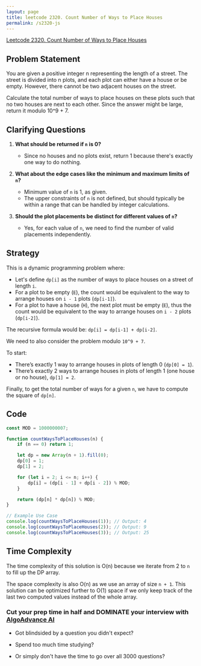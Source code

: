 ```yaml
---
layout: page
title: leetcode 2320. Count Number of Ways to Place Houses
permalink: /s2320-js
---
```

[Leetcode 2320. Count Number of Ways to Place Houses](https://algoadvance.github.io/algoadvance/l2320)
## Problem Statement

You are given a positive integer n representing the length of a street. The street is divided into n plots, and each plot can either have a house or be empty. However, there cannot be two adjacent houses on the street.

Calculate the total number of ways to place houses on these plots such that no two houses are next to each other. Since the answer might be large, return it modulo 10^9 + 7.

## Clarifying Questions

1. **What should be returned if `n` is 0?**
   - Since no houses and no plots exist, return 1 because there's exactly one way to do nothing.

2. **What about the edge cases like the minimum and maximum limits of `n`?**
   - Minimum value of `n` is 1, as given.
   - The upper constraints of `n` is not defined, but should typically be within a range that can be handled by integer calculations.

3. **Should the plot placements be distinct for different values of `n`?**
   - Yes, for each value of `n`, we need to find the number of valid placements independently.

## Strategy

This is a dynamic programming problem where:
- Let's define `dp[i]` as the number of ways to place houses on a street of length `i`.
- For a plot to be empty (`E`), the count would be equivalent to the way to arrange houses on `i - 1` plots (`dp[i-1]`).
- For a plot to have a house (`H`), the next plot must be empty (`E`), thus the count would be equivalent to the way to arrange houses on `i - 2` plots (`dp[i-2]`).

The recursive formula would be: `dp[i] = dp[i-1] + dp[i-2]`.

We need to also consider the problem modulo `10^9 + 7`.

To start:
- There’s exactly 1 way to arrange houses in plots of length 0 (`dp[0] = 1`).
- There’s exactly 2 ways to arrange houses in plots of length 1 (one house or no house), `dp[1] = 2`.

Finally, to get the total number of ways for a given `n`, we have to compute the square of `dp[n]`.

## Code

```javascript
const MOD = 1000000007;

function countWaysToPlaceHouses(n) {
    if (n == 0) return 1;

    let dp = new Array(n + 1).fill(0);
    dp[0] = 1;
    dp[1] = 2;

    for (let i = 2; i <= n; i++) {
        dp[i] = (dp[i - 1] + dp[i - 2]) % MOD;
    }

    return (dp[n] * dp[n]) % MOD;
}

// Example Use Case
console.log(countWaysToPlaceHouses(1)); // Output: 4
console.log(countWaysToPlaceHouses(2)); // Output: 9
console.log(countWaysToPlaceHouses(3)); // Output: 25
```

## Time Complexity

The time complexity of this solution is O(n) because we iterate from 2 to `n` to fill up the DP array.

The space complexity is also O(n) as we use an array of size `n + 1`. This solution can be optimized further to O(1) space if we only keep track of the last two computed values instead of the whole array.


### Cut your prep time in half and DOMINATE your interview with [AlgoAdvance AI](https://algoAdvance.com)

- Got blindsided by a question you didn't expect?

- Spend too much time studying?

- Or simply don't have the time to go over all 3000 questions?

